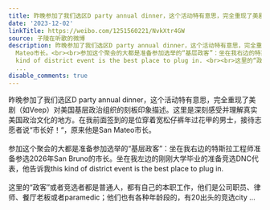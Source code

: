 ```yaml
---
title: 昨晚参加了我们选区D party annual dinner，这个活动特有意思，完全重现了美剧（如Veep）对美国基层政治组织的刻板印象描述。这里是深刻感受并理解真实美国政治...
date: '2023-12-02'
linkTitle: https://weibo.com/1251560221/NvkXtr4GW
source: 子陵在听歌的微博
description: 昨晚参加了我们选区D party annual dinner，这个活动特有意思，完全重现了美剧（如Veep）对美国基层政治组织的刻板印象描述。这里是深刻感受并理解真实美国政治文化的地方。在我前面签到的是位穿着宽松仔裤年过花甲的男士，接待志愿者说“市长好！“，原来他是San
  Mateo市长。<br><br>参加这个聚会的大都是准备参加选举的“基层政客”：坐在我右边的特斯拉工程师准备参选2026年San Bruno的市长。坐在我左边的刚刚大学毕业的准备竞选DNC代表，他告诉我this
  kind of district event is the best place to plug in. <br><br>这里的“政客”或者竞选者都是普通人，都有自己的本职工作，他们是公司职员、律师、餐厅老板或者paramedic；他们也有各种年龄段的，有20出头的竞选city
  ...
disable_comments: true
---
```

昨晚参加了我们选区D party annual dinner，这个活动特有意思，完全重现了美剧（如Veep）对美国基层政治组织的刻板印象描述。这里是深刻感受并理解真实美国政治文化的地方。在我前面签到的是位穿着宽松仔裤年过花甲的男士，接待志愿者说“市长好！“，原来他是San Mateo市长。<br><br>参加这个聚会的大都是准备参加选举的“基层政客”：坐在我右边的特斯拉工程师准备参选2026年San Bruno的市长。坐在我左边的刚刚大学毕业的准备竞选DNC代表，他告诉我this kind of district event is the best place to plug in. <br><br>这里的“政客”或者竞选者都是普通人，都有自己的本职工作，他们是公司职员、律师、餐厅老板或者paramedic；他们也有各种年龄段的，有20出头的竞选city ...